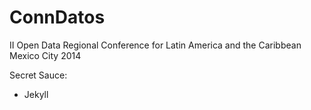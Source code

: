 ConnDatos
=======

II Open Data Regional Conference for Latin America and the Caribbean
Mexico City 2014


Secret Sauce:
* Jekyll